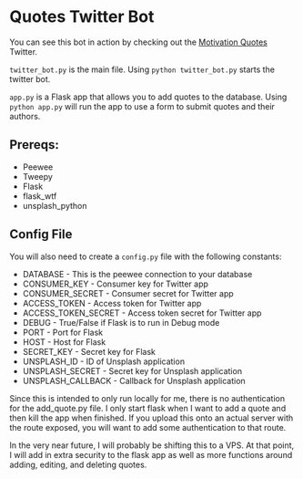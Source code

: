 # Quotes Twitter Bot

You can see this bot in action by checking out the [Motivation Quotes](https://twitter.com/myquotebot) Twitter.

`twitter_bot.py` is the main file. Using `python twitter_bot.py` starts the twitter bot.

`app.py` is a Flask app that allows you to add quotes to the database. Using `python app.py` will run the app to use a form to submit quotes and their authors.

## Prereqs:

* Peewee
* Tweepy
* Flask
* flask_wtf
* unsplash_python

## Config File

You will also need to create a `config.py` file with the following constants:

- DATABASE - This is the peewee connection to your database
- CONSUMER_KEY - Consumer key for Twitter app
- CONSUMER_SECRET - Consumer secret for Twitter app
- ACCESS_TOKEN - Access token for Twitter app
- ACCESS_TOKEN_SECRET - Access token secret for Twitter app
- DEBUG - True/False if Flask is to run in Debug mode
- PORT - Port for Flask
- HOST - Host for Flask
- SECRET_KEY - Secret key for Flask
- UNSPLASH_ID - ID of Unsplash application
- UNSPLASH_SECRET - Secret key for Unsplash application
- UNSPLASH_CALLBACK - Callback for Unsplash application

Since this is intended to only run locally for me, there is no authentication for the add_quote.py file. I only start flask when I want to add a quote and then kill the app when finished. If you upload this onto an actual server with the route exposed, you will want to add some authentication to that route.

In the very near future, I will probably be shifting this to a VPS. At that point, I will add in extra security to the flask app as well as more functions around adding, editing, and deleting quotes.
